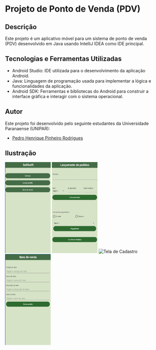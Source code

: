 # Projeto de Ponto de Venda (PDV)

## Descrição

Este projeto é um aplicativo móvel para um sistema de ponto de venda (PDV) desenvolvido em Java usando IntelliJ IDEA como IDE principal.

## Tecnologias e Ferramentas Utilizadas
- Android Studio: IDE utilizada para o desenvolvimento da aplicação Android.
- Java: Linguagem de programação usada para implementar a lógica e funcionalidades da aplicação.
- Android SDK: Ferramentas e bibliotecas do Android para construir a interface gráfica e interagir com o sistema operacional.
## Autor

Este projeto foi desenvolvido pelo seguinte estudantes da Universidade Paranaense (UNIPAR):

- [Pedro Henrique Pinheiro Rodrigues](https://github.com/R0DRlGUES)
## Ilustração

<div>
<img src="Imagens/2c9c94f1-066d-40be-a042-423357c18bae.jpg" alt="Tela Inicial" width="150" height="300">
<img src="Imagens/7eee0295-fa8f-4eb0-817a-f679f5205999.jpg" alt="Tela de Login" width="150" height="300">  
<img src="Imagens/Sem%20título.png" alt="Tela de Cadastro" width="150" height="300">
<img src="Imagens/f2da1baa-b106-4d7d-bfd4-e5ad2a25656d.jpg" alt="Retalatório de Vendas" width="150" height="300"> 
</div>

